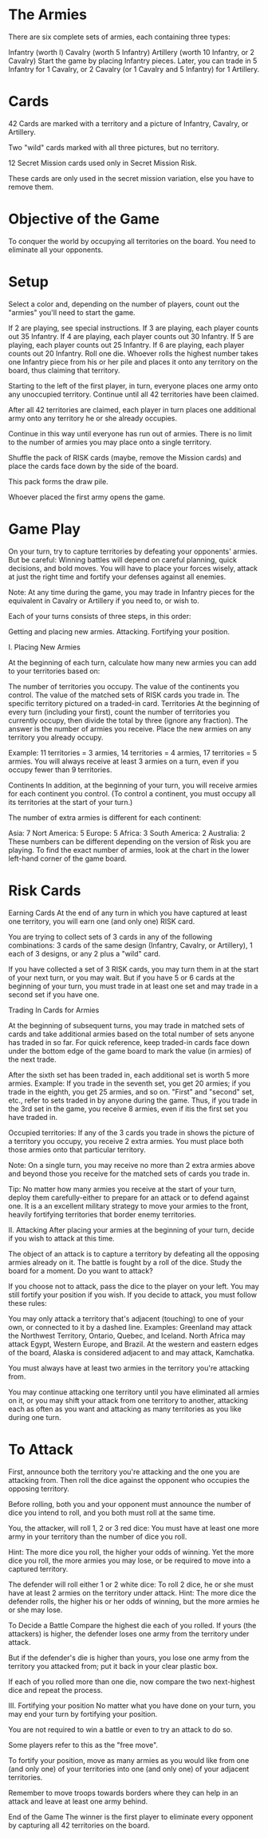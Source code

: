 # The Armies
There are six complete sets of armies, each containing three types:

Infantry (worth l)
Cavalry (worth 5 Infantry)
Artillery (worth 10 Infantry, or 2 Cavalry)
Start the game by placing Infantry pieces. Later, you can trade in 5 Infantry for 1 Cavalry, or 2 Cavalry (or 1 Cavalry and 5 Infantry) for 1 Artillery.


# Cards

42 Cards are marked with a territory and a picture of Infantry, Cavalry, or Artillery.

Two "wild" cards marked with all three pictures, but no territory.

12 Secret Mission cards used only in Secret Mission Risk.

These cards are only used in the secret mission variation, else you have to remove them.


# Objective of the Game
To conquer the world by occupying all territories on the board. You need to eliminate all your opponents.


# Setup
Select a color and, depending on the number of players, count out the "armies" you'll need to start the game.

If 2 are playing, see special instructions.
If 3 are playing, each player counts out 35 Infantry.
If 4 are playing, each player counts out 30 Infantry.
If 5 are playing, each player counts out 25 Infantry.
If 6 are playing, each player counts out 20 Infantry.
Roll one die. Whoever rolls the highest number takes one Infantry piece from his or her pile and places it onto any territory on the board, thus claiming that territory.

Starting to the left of the first player, in turn, everyone places one army onto any unoccupied territory. Continue until all 42 territories have been claimed.

After all 42 territories are claimed, each player in turn places one additional army onto any territory he or she already occupies.

Continue in this way until everyone has run out of armies. There is no limit to the number of armies you may place onto a single territory.

Shuffle the pack of RISK cards (maybe, remove the Mission cards) and place the cards face down by the side of the board.

This pack forms the draw pile.

Whoever placed the first army opens the game.


# Game Play
On your turn, try to capture territories by defeating your opponents' armies. But be careful: Winning battles will depend on careful planning, quick decisions, and bold moves. You will have to place your forces wisely, attack at just the right time and fortify your defenses against all enemies.

Note: At any time during the game, you may trade in Infantry pieces for the equivalent in Cavalry or Artillery if you need to, or wish to.

Each of your turns consists of three steps, in this order:

Getting and placing new armies.
Attacking.
Fortifying your position.

I. Placing New Armies

At the beginning of each turn, calculate how many new armies you can add to your territories based on:

The number of territories you occupy.
The value of the continents you control.
The value of the matched sets of RISK cards you trade in.
The specific territory pictured on a traded-in card.
Territories
At the beginning of every turn (including your first), count the number of territories you currently occupy, then divide the total by three (ignore any fraction). The answer is the number of armies you receive. Place the new armies on any territory you already occupy.

Example: 11 territories = 3 armies, 14 territories = 4 armies, 17 territories = 5 armies. You will always receive at least 3 armies on a turn, even if you occupy fewer than 9 territories.

Continents
In addition, at the beginning of your turn, you will receive armies for each continent you control. (To control a continent, you must occupy all its territories at the start of your turn.)

The number of extra armies is different for each continent:

Asia: 7
Nort America: 5
Europe: 5
Africa: 3
South America: 2
Australia: 2
These numbers can be different depending on the version of Risk you are playing. To find the exact number of armies, look at the chart in the lower left-hand corner of the game board.




# Risk Cards
Earning Cards
At the end of any turn in which you have captured at least one territory, you will earn one (and only one) RISK card.

You are trying to collect sets of 3 cards in any of the following combinations: 3 cards of the same design (Infantry, Cavalry, or Artillery), 1 each of 3 designs, or any 2 plus a "wild" card.

If you have collected a set of 3 RISK cards, you may turn them in at the start of your next turn, or you may wait. But if you have 5 or 6 cards at the beginning of your turn, you must trade in at least one set and may trade in a second set if you have one.

Trading In Cards for Armies

At the beginning of subsequent turns, you may trade in matched sets of cards and take additional armies based on the total number of sets anyone has traded in so far. For quick reference, keep traded-in cards face down under the bottom edge of the game board to mark the value (in armies) of the next trade.

After the sixth set has been traded in, each additional set is worth 5 more armies. Example: If you trade in the seventh set, you get 20 armies; if you trade in the eighth, you get 25 armies, and so on. "First" and "second" set, etc., refer to sets traded in by anyone during the game. Thus, if you trade in the 3rd set in the game, you receive 8 armies, even if itis the first set you have traded in.

Occupied territories: If any of the 3 cards you trade in shows the picture of a territory you occupy, you receive 2 extra armies. You must place both those armies onto that particular territory.

Note: On a single turn, you may receive no more than 2 extra armies above and beyond those you receive for the matched sets of cards you trade in.

Tip: No matter how many armies you receive at the start of your turn, deploy them carefully-either to prepare for an attack or to defend against one. It is a an excellent military strategy to move your armies to the front, heavily fortifying territories that border enemy territories.


II. Attacking
After placing your armies at the beginning of your turn, decide if you wish to attack at this time.

The object of an attack is to capture a territory by defeating all the opposing armies already on it. The battle is fought by a roll of the dice. Study the board for a moment. Do you want to attack?

If you choose not to attack, pass the dice to the player on your left. You may still fortify your position if you wish. If you decide to attack, you must follow these rules:

You may only attack a territory that's adjacent (touching) to one of your own, or connected to it by a dashed line. Examples: Greenland may attack the Northwest Territory, Ontario, Quebec, and Iceland. North Africa may attack Egypt, Western Europe, and Brazil. At the western and eastern edges of the board, Alaska is considered adjacent to and may attack, Kamchatka.

You must always have at least two armies in the territory you're attacking from.

You may continue attacking one territory until you have eliminated all armies on it, or you may shift your attack from one territory to another, attacking each as often as you want and attacking as many territories as you like during one turn.

# To Attack

First, announce both the territory you're attacking and the one you are attacking from. Then roll the dice against the opponent who occupies the opposing territory.

Before rolling, both you and your opponent must announce the number of dice you intend to roll, and you both must roll at the same time.

You, the attacker, will roll 1, 2 or 3 red dice: You must have at least one more army in your territory than the number of dice you roll.

Hint: The more dice you roll, the higher your odds of winning. Yet the more dice you roll, the more armies you may lose, or be required to move into a captured territory.

The defender will roll either 1 or 2 white dice: To roll 2 dice, he or she must have at least 2 armies on the territory under attack. Hint: The more dice the defender rolls, the higher his or her odds of winning, but the more armies he or she may lose.

To Decide a Battle
Compare the highest die each of you rolled. If yours (the attackers) is higher, the defender loses one army from the territory under attack.

But if the defender's die is higher than yours, you lose one army from the territory you attacked from; put it back in your clear plastic box.

If each of you rolled more than one die, now compare the two next-highest dice and repeat the process.

 

III. Fortifying your position
No matter what you have done on your turn, you may end your turn by fortifying your position.

You are not required to win a battle or even to try an attack to do so.

Some players refer to this as the "free move".

To fortify your position, move as many armies as you would like from one (and only one) of your territories into one (and only one) of your adjacent territories.

Remember to move troops towards borders where they can help in an attack and leave at least one army behind.


End of the Game
The winner is the first player to eliminate every opponent by capturing all 42 territories on the board.
